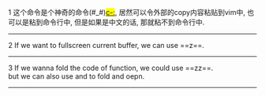 1 这个命令是个神奇的命令(#_#)<mark><c-:></mark>, 居然可以令外部的copy内容粘贴到vim中, 也可以是粘到命令行中, 但是如果是中文的话, 那就粘不到命令行中.  

-------------------------

2 If we want to fullscreen current buffer, we can use ==<leader>z==.  

------------------------

3 If we wanna fold the code of function, we could use ==<leader>zz==.  
  but we can also use <z-c> and <z-o> to fold and oepn.  

-----------------------



